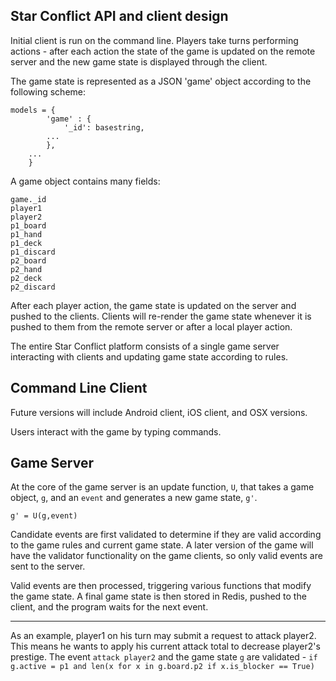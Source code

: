 Star Conflict API and client design 
-------------
Initial client is run on the command line.
Players take turns performing actions - after 
each action the state of the game is updated 
on the remote server and the new game state is
displayed through the client.

The game state is represented as a JSON 'game' object according to
the following scheme:

```
models = {
        'game' : {
            '_id': basestring,
        ...
        },
    ...
    }
```

A game object contains many fields:
``` 
game._id
player1
player2
p1_board
p1_hand
p1_deck
p1_discard
p2_board
p2_hand
p2_deck
p2_discard
```

After each player action, the game state is updated on the server
and pushed to the clients. Clients will re-render the game state
whenever it is pushed to them from the remote server or after a local
player action.

The entire Star Conflict platform consists of a single game server interacting with
clients and updating game state according to rules. 

Command Line Client
-------

Future versions will include Android client, iOS client, 
and OSX versions. 

Users interact with the game by typing commands.

Game Server
-------------
At the core of the game server is an update function, `U`, that takes a game
object, `g`, and an `event` and generates a new game state, `g'`. 

```
g' = U(g,event)
```

Candidate events are first validated to determine if they are valid according
to the game rules and current game state. A later version of the game will have
the validator functionality on the game clients, so only valid events are sent 
to the server.

Valid events are then processed, triggering various functions that modify the
game state. A final game state is then stored in Redis, pushed to the client,
and the program waits for the next event.

-------

As an example, player1 on his turn may submit a request to attack player2. 
This means he wants to apply his current attack total to decrease player2's 
prestige. The event `attack player2` and the game state `g` are validated -
`if g.active = p1 and len(x for x in g.board.p2 if x.is_blocker == True)` 

